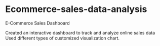 # Ecommerce-sales-data-analysis

<h>E-Commerce Sales Dashboard</h>
<p>Created an interactive dashboard to track and analyze online sales data
  Used different types of customized visualization chart.</p>
